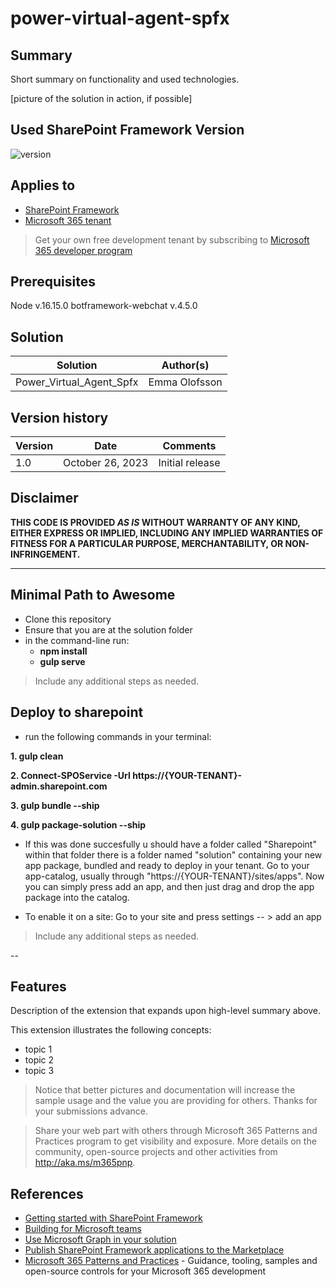 # power-virtual-agent-spfx

## Summary

Short summary on functionality and used technologies.

[picture of the solution in action, if possible]

## Used SharePoint Framework Version

![version](https://img.shields.io/badge/version-1.17.4-green.svg)

## Applies to

- [SharePoint Framework](https://aka.ms/spfx)
- [Microsoft 365 tenant](https://docs.microsoft.com/en-us/sharepoint/dev/spfx/set-up-your-developer-tenant)

> Get your own free development tenant by subscribing to [Microsoft 365 developer program](http://aka.ms/o365devprogram)

## Prerequisites

Node v.16.15.0
botframework-webchat v.4.5.0

## Solution

| Solution                 | Author(s)     |
| ------------------------ | ------------- |
| Power_Virtual_Agent_Spfx | Emma Olofsson |

## Version history

| Version | Date             | Comments        |
| ------- | ---------------- | --------------- |
| 1.0     | October 26, 2023 | Initial release |

## Disclaimer

**THIS CODE IS PROVIDED _AS IS_ WITHOUT WARRANTY OF ANY KIND, EITHER EXPRESS OR IMPLIED, INCLUDING ANY IMPLIED WARRANTIES OF FITNESS FOR A PARTICULAR PURPOSE, MERCHANTABILITY, OR NON-INFRINGEMENT.**

---

## Minimal Path to Awesome

- Clone this repository
- Ensure that you are at the solution folder
- in the command-line run:
  - **npm install**
  - **gulp serve**

> Include any additional steps as needed.

## Deploy to sharepoint

- run the following commands in your terminal:

**1. gulp clean**

**2. Connect-SPOService -Url https://{YOUR-TENANT}-admin.sharepoint.com**

**3. gulp bundle --ship**

**4. gulp package-solution --ship**

- If this was done succesfully u should have a folder called "Sharepoint"
  within that folder there is a folder named "solution" containing your new
  app package, bundled and ready to deploy in your tenant.
  Go to your app-catalog, usually through "https://{YOUR-TENANT}/sites/apps".
  Now you can simply press add an app, and then just drag and drop the app package into the catalog.

- To enable it on a site: Go to your site and press settings -- > add an app

> Include any additional steps as needed.

--

## Features

Description of the extension that expands upon high-level summary above.

This extension illustrates the following concepts:

- topic 1
- topic 2
- topic 3

> Notice that better pictures and documentation will increase the sample usage and the value you are providing for others. Thanks for your submissions advance.

> Share your web part with others through Microsoft 365 Patterns and Practices program to get visibility and exposure. More details on the community, open-source projects and other activities from http://aka.ms/m365pnp.

## References

- [Getting started with SharePoint Framework](https://docs.microsoft.com/en-us/sharepoint/dev/spfx/set-up-your-developer-tenant)
- [Building for Microsoft teams](https://docs.microsoft.com/en-us/sharepoint/dev/spfx/build-for-teams-overview)
- [Use Microsoft Graph in your solution](https://docs.microsoft.com/en-us/sharepoint/dev/spfx/web-parts/get-started/using-microsoft-graph-apis)
- [Publish SharePoint Framework applications to the Marketplace](https://docs.microsoft.com/en-us/sharepoint/dev/spfx/publish-to-marketplace-overview)
- [Microsoft 365 Patterns and Practices](https://aka.ms/m365pnp) - Guidance, tooling, samples and open-source controls for your Microsoft 365 development

